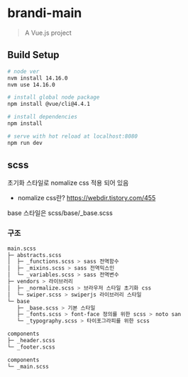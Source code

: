 # brandi-main

> A Vue.js project

## Build Setup

``` bash
# node ver
nvm install 14.16.0
nvm use 14.16.0

# install global node package
npm install @vue/cli@4.4.1

# install dependencies
npm install

# serve with hot reload at localhost:8080
npm run dev
```

## scss
초기화 스타일로 nomalize css 적용 되어 있음
- nomalize css란? https://webdir.tistory.com/455

base 스타일은 scss/base/_base.scss

### 구조
``` bash
main.scss
├─ abstracts.scss
│  ├─ _functions.scss > sass 전역함수
│  ├─ _mixins.scss > sass 전역믹스인
│  └─ _variables.scss > sass 전역변수
├─ vendors > 라이브러리
│  ├─ _normalize.scss > 브라우저 스타일 초기화 css
│  └─ swiper.scss > swiperjs 라이브러리 스타일
└─ base
   ├─ _base.scss > 기본 스타일
   ├─ _fonts.scss > font-face 정의를 위한 scss > noto san
   └─ _typography.scss > 타이포그라피를 위한 scss

components
├─ _header.scss
└─ _footer.scss

components
└─ _main.scss
```